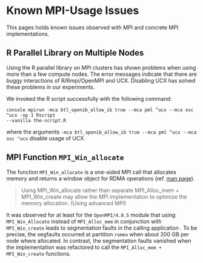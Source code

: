 # Known MPI-Usage Issues

This pages holds known issues observed with MPI and concrete MPI implementations.

## R Parallel Library on Multiple Nodes

Using the R parallel library on MPI clusters has shown problems when using more than a few compute
nodes. The error messages indicate that there are buggy interactions of R/Rmpi/OpenMPI and UCX.
Disabling UCX has solved these problems in our experiments.

We invoked the R script successfully with the following command:

```
console mpirun -mca btl_openib_allow_ib true --mca pml ^ucx --mca osc ^ucx -np 1 Rscript
--vanilla the-script.R
```

where the arguments `-mca btl_openib_allow_ib true --mca pml ^ucx --mca osc ^ucx` disable usage of
UCX.

## MPI Function `MPI_Win_allocate`

The function `MPI_Win_allocate` is a one-sided MPI call that allocates memory and returns a window
object for RDMA operations (ref. [man page](https://www.open-mpi.org/doc/v3.0/man3/MPI_Win_allocate.3.php)).

> Using MPI_Win_allocate rather than separate MPI_Alloc_mem + MPI_Win_create may allow the MPI implementation to optimize the memory allocation.
> (Using advanced MPI)

It was observed for at least for the `OpenMPI/4.0.5` module that using `MPI_Win_Allocate` instead of
`MPI_Alloc_mem` in conjunction with `MPI_Win_create` leads to segmentation faults in the calling
application . To be precise, the segfaults occurred at partition `romeo` when about 200 GB per node
where allocated. In contrast, the segmentation faults vanished when the implementation was
refactored to call the `MPI_Alloc_mem + MPI_Win_create` functions.
